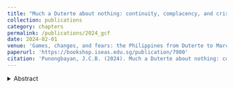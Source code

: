 ```yaml
---
title: "Much a Duterte about nothing: continuity, complacency, and crisis in the Philippine economy (2016–23)"
collection: publications
category: chapters
permalink: /publications/2024_gcf
date: 2024-02-01
venue: 'Games, changes, and fears: the Philippines from Duterte to Marcos'
paperurl: 'https://bookshop.iseas.edu.sg/publication/7900'
citation: 'Punongbayan, J.C.B. (2024). Much a Duterte about nothing: continuity, complacency, and crisis in the Philippine economy (2016–23). In A. Arugay and J. Encinas-Franco (Eds.), <i>Games, changes, and fears: the Philippines from Duterte to Marcos</i> (pp. 33–58). ISEAS Yusof-Ishak Institute.'
---
```

<details>
<summary>Abstract</summary>
In 2016, President Rodrigo Duterte inherited an economy with years of steady growth, low inflation, a lower debt burden, an influx of investments, and robust consumer and business confidence. In some ways, the Duterte administration (2016–22) kept that momentum. But this period also saw the reversal of some of these beneficial macroeconomic outcomes, as evidenced by slowing growth, a spell of high inflation, the steady decline of foreign direct investments, and the deep recession wrought by the pandemic (exacerbated by Duterte’s inept pandemic response). The subsequent Marcos Jr. administration will have to contend with the deep economic scars left by the pandemic. But early signals suggest that Marcos Jr. is more interested in efforts to rehabilitate his family’s image and rehash old programmes and policies of the late dictator, Marcos Sr.
</details>